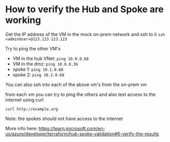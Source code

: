 # How to verify the Hub and Spoke are working

Get the IP address of the VM in the mock on-prem network and ssh to it `ssh <adminUser>@123.123.123.123`

Try to ping the other VM's

- VM in the hub VNet: `ping 10.0.0.68`
- VM in the dmz: `ping 10.0.0.36`
- spoke 1: `ping 10.1.0.68`
- spoke 2: `ping 10.2.0.68`

You can also ssh into each of the above vm's from the on-prem vm

from each vm you can try to ping the others and also test access to the internet using curl

`curl http://example.org`

Note: the spokes should not have access to the internet

More info here: <https://learn.microsoft.com/en-us/azure/developer/terraform/hub-spoke-validation#6-verify-the-results>
